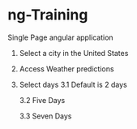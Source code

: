 # ng-Training
Single Page angular application


1. Select a city in the United States
2. Access Weather predictions
3. Select days
    3.1 Default is 2 days

    3.2 Five Days

    3.3 Seven Days

